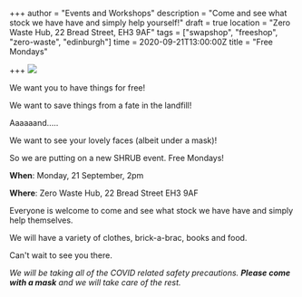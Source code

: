 +++
author = "Events and Workshops"
description = "Come and see what stock we have have and simply help yourself!"
draft = true
location = "Zero Waste Hub, 22 Bread Street, EH3 9AF"
tags = ["swapshop", "freeshop", "zero-waste", "edinburgh"]
time = 2020-09-21T13:00:00Z
title = "Free Mondays"

+++
![](https://res.cloudinary.com/shrub-co-op/image/upload/v1599777323/shrubcoop.org/media/Free_Mondays_szm40s.jpg)

We want you to have things for free! 

We want to save things from a fate in the landfill!

Aaaaaand.....

We want to see your lovely faces (albeit under a mask)!

So we are putting on a new SHRUB event. Free Mondays! 

**When**: Monday, 21 September, 2pm

**Where**: Zero Waste Hub, 22 Bread Street EH3 9AF

Everyone is welcome to come and see what stock we have have and simply help themselves. 

We will have a variety of clothes, brick-a-brac, books and food.

Can't wait to see you there.

_We will be taking all of the COVID related safety precautions. **Please come with a mask** and we will take care of the rest._